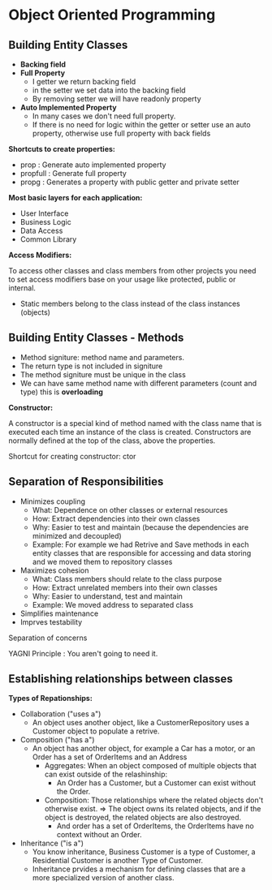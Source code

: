 # Object Oriented Programming

## **Building Entity Classes**

* **Backing field**
* **Full Property**
  * I getter we return backing field
  * in the setter we set data into the backing field
  * By removing setter we will have readonly property
* **Auto Implemented Property**
  * In many cases we don't need full property.
  * If there is no need for logic within the getter or setter use an auto property, otherwise use full property with back fields

**Shortcuts to create properties:**

* prop : Generate auto implemented property
* propfull : Generate full property
* propg : Generates a property with public getter and private setter

**Most basic layers for each application:**

* User Interface
* Business Logic
* Data Access
* Common Library

**Access Modifiers:**

To access other classes and class members from other projects you need to set access modifiers base on your usage like protected, public or internal.

- Static members belong to the class instead of the class instances (objects)

## Building Entity Classes - Methods

* Method signiture: method name and parameters.
* The return type is not included in signiture
* The method signiture must be unique in the class
* We can have same method name with different parameters (count and type) this is **overloading**

**Constructor:**

A constructor is a special kind of method named with the class name that is executed each time an instance of the class is created. Constructors are normally defined at the top of the class, above the properties.

Shortcut for creating constructor: ctor

## Separation of Responsibilities

* Minimizes coupling
  * What: Dependence on other classes or external resources
  * How: Extract dependencies into their own classes
  * Why: Easier to test and maintain (because the dependencies are minimized and decoupled)
  * Example: For example we had Retrive and Save methods in each entity classes that are responsible for accessing and data storing and we moved them to repository classes
* Maximizes cohesion
  * What: Class members should relate to the class purpose
  * How: Extract unrelated members into their own classes
  * Why: Easier to understand, test and maintain
  * Example: We moved address to separated class
* Simplifies maintenance
* Imprves testability

Separation of concerns

YAGNI Principle : You aren't going to need it.

## Establishing relationships between classes

**Types of Repationships:**

* Collaboration ("uses a")
  * An object uses another object, like a CustomerRepository uses a Customer object to populate a retrive.
* Composition ("has a")
  * An object has another object, for example a Car has a motor, or an Order has a set of OrderItems and an Address
    * Aggregates: When an object composed of multiple objects that can exist outside of the relashinship:
      * An Order has a Customer, but a Customer can exist without the Order.
    * Composition: Those relationships where the related objects don't otherwise exist. => The object owns its related objects, and if the object is destroyed, the related objects are also destroyed.
      * And order has a set of OrderItems, the OrderItems have no context without an Order.
* Inheritance ("is a")
  * You know inheritance, Business Customer is a type of Customer, a Residential Customer is another Type of Customer.
  * Inheritance prvides a mechanism for defining classes that are a more specialized version of another class.
